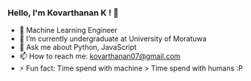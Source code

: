 ### Hello, I'm Kovarthanan K ! 👋






- 🔭 Machine Learning Engineer
- 🌱 I’m currently undergraduate at University of Moratuwa 
- 💬 Ask me about Python, JavaScript
- 📫 How to reach me: kovarthanan07@gmail.com
- ⚡ Fun fact: Time spend with machine > Time spend with humans :P

